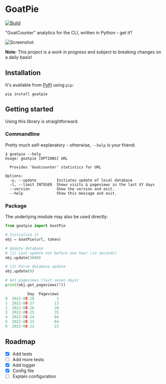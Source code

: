 # GoatPie
[![Build](https://ci.codeberg.org/api/badges/RefBW/goatpie/status.svg)](https://codeberg.org/RefBW/goatpie/issues)

"GoatCounter" analytics for the CLI, written in Python - get it?

![Screenshot](screenshot.png)

**Note**: This project is a *work in progress* and subject to breaking changes on a daily basis!


## Installation

It's available from [PyPi](https://pypi.org/project/gesetze) using `pip`:

```text
pip install goatpie
```

## Getting started

Using this library is straightforward.


### Commandline

Pretty much self-explanatory - otherwise, `--help` is your friend:

```text
$ goatpie --help
Usage: goatpie [OPTIONS] URL

  Provides 'Goatcounter' statistics for URL

Options:
  -u, --update         Initiates update of local database
  -l, --limit INTEGER  Shows visits & pageviews in the last XY days
  --version            Show the version and exit.
  --help               Show this message and exit.
```


### Package

The underlying module may also be used directly:

```python
from goatpie import GoatPie

# Initialize it
obj = GoatPie(url, token)

# Update database
# (1) Last update not before one hour (in seconds)
obj.update(3600)

# (2) Force database update
obj.update(0)

# Get pageviews (last seven days)
print(obj.get_pageviews(7))

          Day  Pageviews
0  2022-08-28          1
1  2022-08-27         13
2  2022-08-26         20
3  2022-08-25         35
4  2022-08-24         84
5  2022-08-23         64
6  2022-08-22         23
```


## Roadmap

- [x] Add tests
- [ ] Add more tests
- [x] Add logger
- [x] Config file
- [ ] Explain configuration
